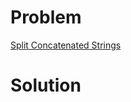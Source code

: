 
# Problem





[Split Concatenated Strings](https://leetcode.com/problems/split-concatenated-strings)

# Solution



